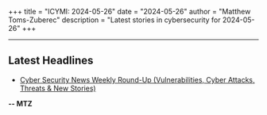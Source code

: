 +++
title = "ICYMI: 2024-05-26"
date = "2024-05-26"
author = "Matthew Toms-Zuberec"
description = "Latest stories in cybersecurity for 2024-05-26"
+++

---------------------------------------------------------------------------
## Latest Headlines
- [Cyber Security News Weekly Round-Up (Vulnerabilities, Cyber Attacks, Threats & New Stories)](https://cybersecuritynews.com/cyber-security-news-weekly-round-up-may/)

**-- MTZ**